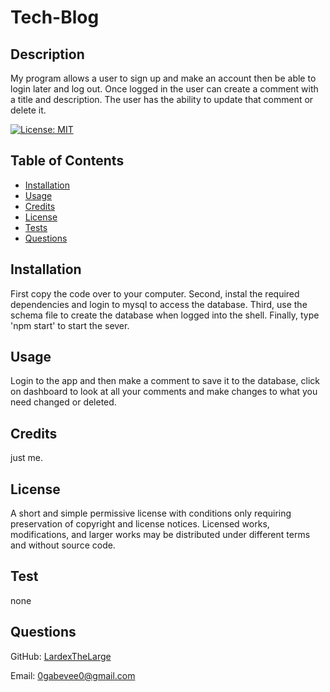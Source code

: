 # Tech-Blog

## Description

My program allows a user to sign up and make an account then be able to login later and log out. Once logged in the user can create a comment with a title and description. The user has the ability to update that comment or delete it.

[![License: MIT](https://img.shields.io/badge/License-MIT-yellow.svg)](https://opensource.org/licenses/MIT)

## Table of Contents

- [Installation](#installation)
- [Usage](#usage)
- [Credits](#credits)
- [License](#license)
- [Tests](#test)
- [Questions](#questions)

## Installation

First copy the code over to your computer. Second, instal the required dependencies and login to mysql to access the database. Third, use the schema file to create the database when logged into the shell. Finally, type 'npm start' to start the sever.

## Usage

Login to the app and then make a comment to save it to the database, click on dashboard to look at all your comments and make changes to what you need changed or deleted.

## Credits

just me.

## License

A short and simple permissive license with conditions only requiring preservation of copyright and license notices. Licensed works, modifications, and larger works may be distributed under different terms and without source code.

## Test

none

## Questions

GitHub: [LardexTheLarge](https://github.com/LardexTheLarge)

Email: 0gabevee0@gmail.com
